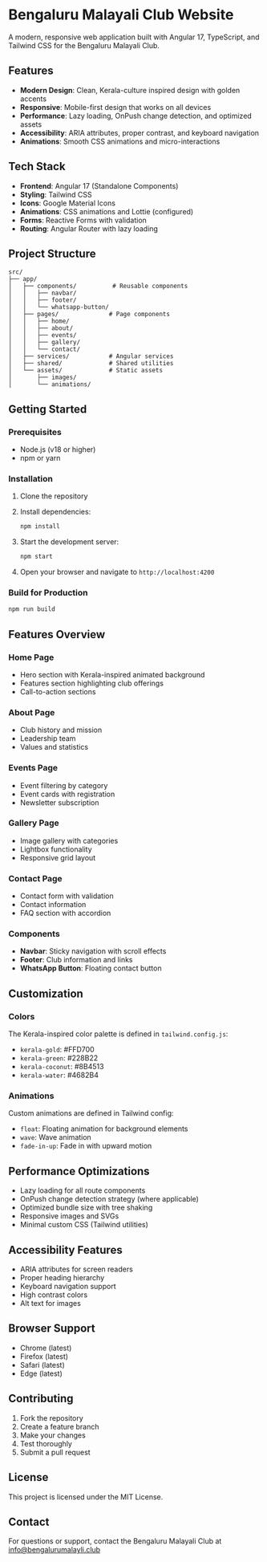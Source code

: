 # Bengaluru Malayali Club Website

A modern, responsive web application built with Angular 17, TypeScript, and Tailwind CSS for the Bengaluru Malayali Club.

## Features

- **Modern Design**: Clean, Kerala-culture inspired design with golden accents
- **Responsive**: Mobile-first design that works on all devices
- **Performance**: Lazy loading, OnPush change detection, and optimized assets
- **Accessibility**: ARIA attributes, proper contrast, and keyboard navigation
- **Animations**: Smooth CSS animations and micro-interactions

## Tech Stack

- **Frontend**: Angular 17 (Standalone Components)
- **Styling**: Tailwind CSS
- **Icons**: Google Material Icons
- **Animations**: CSS animations and Lottie (configured)
- **Forms**: Reactive Forms with validation
- **Routing**: Angular Router with lazy loading

## Project Structure

```
src/
├── app/
│   ├── components/          # Reusable components
│   │   ├── navbar/
│   │   ├── footer/
│   │   └── whatsapp-button/
│   ├── pages/              # Page components
│   │   ├── home/
│   │   ├── about/
│   │   ├── events/
│   │   ├── gallery/
│   │   └── contact/
│   ├── services/           # Angular services
│   ├── shared/             # Shared utilities
│   └── assets/             # Static assets
│       ├── images/
│       └── animations/
```

## Getting Started

### Prerequisites

- Node.js (v18 or higher)
- npm or yarn

### Installation

1. Clone the repository
2. Install dependencies:
   ```bash
   npm install
   ```

3. Start the development server:
   ```bash
   npm start
   ```

4. Open your browser and navigate to `http://localhost:4200`

### Build for Production

```bash
npm run build
```

## Features Overview

### Home Page
- Hero section with Kerala-inspired animated background
- Features section highlighting club offerings
- Call-to-action sections

### About Page
- Club history and mission
- Leadership team
- Values and statistics

### Events Page
- Event filtering by category
- Event cards with registration
- Newsletter subscription

### Gallery Page
- Image gallery with categories
- Lightbox functionality
- Responsive grid layout

### Contact Page
- Contact form with validation
- Contact information
- FAQ section with accordion

### Components
- **Navbar**: Sticky navigation with scroll effects
- **Footer**: Club information and links
- **WhatsApp Button**: Floating contact button

## Customization

### Colors
The Kerala-inspired color palette is defined in `tailwind.config.js`:
- `kerala-gold`: #FFD700
- `kerala-green`: #228B22
- `kerala-coconut`: #8B4513
- `kerala-water`: #4682B4

### Animations
Custom animations are defined in Tailwind config:
- `float`: Floating animation for background elements
- `wave`: Wave animation
- `fade-in-up`: Fade in with upward motion

## Performance Optimizations

- Lazy loading for all route components
- OnPush change detection strategy (where applicable)
- Optimized bundle size with tree shaking
- Responsive images and SVGs
- Minimal custom CSS (Tailwind utilities)

## Accessibility Features

- ARIA attributes for screen readers
- Proper heading hierarchy
- Keyboard navigation support
- High contrast colors
- Alt text for images

## Browser Support

- Chrome (latest)
- Firefox (latest)
- Safari (latest)
- Edge (latest)

## Contributing

1. Fork the repository
2. Create a feature branch
3. Make your changes
4. Test thoroughly
5. Submit a pull request

## License

This project is licensed under the MIT License.

## Contact

For questions or support, contact the Bengaluru Malayali Club at info@bengalurumalayli.club